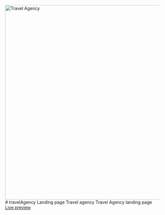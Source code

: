 <img width="631" alt="Travel Agency" src="https://user-images.githubusercontent.com/63516391/131496187-497aea4a-ea33-4539-a80e-ec5018a70cfb.png">
# travelAgency
Landing page Travel agency
Travel Agency landing page <a href="https://travel-agency-home-page.netlify.app/">Live preview</a>
